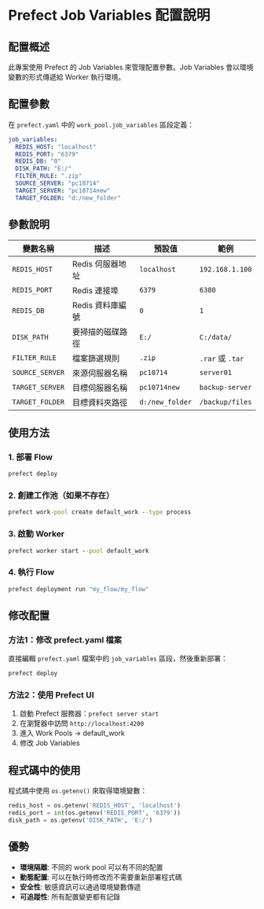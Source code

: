 # Prefect Job Variables 配置說明

## 配置概述

此專案使用 Prefect 的 Job Variables 來管理配置參數。Job Variables 會以環境變數的形式傳遞給 Worker 執行環境。

## 配置參數

在 `prefect.yaml` 中的 `work_pool.job_variables` 區段定義：

```yaml
job_variables: 
  REDIS_HOST: "localhost"
  REDIS_PORT: "6379"
  REDIS_DB: "0"
  DISK_PATH: "E:/"
  FILTER_RULE: ".zip"
  SOURCE_SERVER: "pc10714"
  TARGET_SERVER: "pc10714new"
  TARGET_FOLDER: "d:/new_folder"
```

## 參數說明

| 變數名稱 | 描述 | 預設值 | 範例 |
|---------|------|--------|------|
| `REDIS_HOST` | Redis 伺服器地址 | `localhost` | `192.168.1.100` |
| `REDIS_PORT` | Redis 連接埠 | `6379` | `6380` |
| `REDIS_DB` | Redis 資料庫編號 | `0` | `1` |
| `DISK_PATH` | 要掃描的磁碟路徑 | `E:/` | `C:/data/` |
| `FILTER_RULE` | 檔案篩選規則 | `.zip` | `.rar` 或 `.tar` |
| `SOURCE_SERVER` | 來源伺服器名稱 | `pc10714` | `server01` |
| `TARGET_SERVER` | 目標伺服器名稱 | `pc10714new` | `backup-server` |
| `TARGET_FOLDER` | 目標資料夾路徑 | `d:/new_folder` | `/backup/files` |

## 使用方法

### 1. 部署 Flow
```cmd
prefect deploy
```

### 2. 創建工作池（如果不存在）
```cmd
prefect work-pool create default_work --type process
```

### 3. 啟動 Worker
```cmd
prefect worker start --pool default_work
```

### 4. 執行 Flow
```cmd
prefect deployment run "my_flow/my_flow"
```

## 修改配置

### 方法1：修改 prefect.yaml 檔案
直接編輯 `prefect.yaml` 檔案中的 `job_variables` 區段，然後重新部署：

```cmd
prefect deploy
```

### 方法2：使用 Prefect UI
1. 啟動 Prefect 服務器：`prefect server start`
2. 在瀏覽器中訪問 `http://localhost:4200`
3. 進入 Work Pools → default_work
4. 修改 Job Variables

## 程式碼中的使用

程式碼中使用 `os.getenv()` 來取得環境變數：

```python
redis_host = os.getenv('REDIS_HOST', 'localhost')
redis_port = int(os.getenv('REDIS_PORT', '6379'))
disk_path = os.getenv('DISK_PATH', 'E:/')
```

## 優勢

- **環境隔離**: 不同的 work pool 可以有不同的配置
- **動態配置**: 可以在執行時修改而不需要重新部署程式碼
- **安全性**: 敏感資訊可以通過環境變數傳遞
- **可追蹤性**: 所有配置變更都有記錄